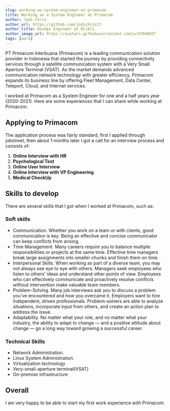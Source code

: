 ```yaml
---
slug: working-as-system-engineer-at-primacom
title: Working as a System Engineer at Primacom
author: Jodi Chris
author_url: https://github.com/jodichris17
author_title: DevOps Engineer at Blibli
author_image_url: https://avatars.githubusercontent.com/u/47949557
tags: [work]
---
```


PT Primacom Interbuana (Primacom) is a leading communication solution provider in Indonesia that started the journey by providing connectivity services through a satellite communication system with a Very Small Aperture Terminal (VSAT). As the market demands advanced communication network technology with greater efficiency, Primacom expands its business line by offering Fleet Management, Data Center, Teleport, Cloud, and Internet services.

I worked at Primacom as a System Engineer for one and a half years year (2020-2021). Here are some experiences that I can share while working at Primacom.

<!--truncate-->
## Applying to Primacom

The application process was fairly standard, first I applied through jobstreet, then about 1 months later I got a call for an interview process and consists of:
1. **Online Interview with HR**
2. **Psychological Test**
3. **Online User Interview**
4. **Online Interview with VP Engineering**
5. **Medical CheckUp**

## Skills to develop
There are several skills that I got when I worked at Primacom, such as:
### Soft skills
- Communication. Whether you work on a team or with clients, good communication is key. Being an effective and concise communicator can keep conflicts from arising.
- Time Management. Many careers require you to balance multiple responsibilities or projects at the same time. Effective time managers break large assignments into smaller chunks and finish them on time.
- Interpersonal Skills. When working as part of a diverse team, you may not always see eye to eye with others. Managers seek employees who listen to others' ideas and understand other points of view. Employees who can effectively communicate and proactively resolve conflicts without intervention make valuable team members.
- Problem-Solving. Many job interviews ask you to discuss a problem you've encountered and how you overcame it. Employers want to hire independent, driven professionals. Problem-solvers are able to analyze situations, incorporate input from others, and create an action plan to address the issue.
- Adaptability. No matter what your role, and no matter what your industry, the ability to adapt to change — and a positive attitude about change — go a long way toward growing a successful career.
### Technical Skills
- Network Administration.
- Linux System Administration. 
- Virtualization technology
- Very-small-aperture terminal(VSAT)
- On-premise infrastructure
## Overall

I am very happy to be able to start my first work experience with Primacom. 